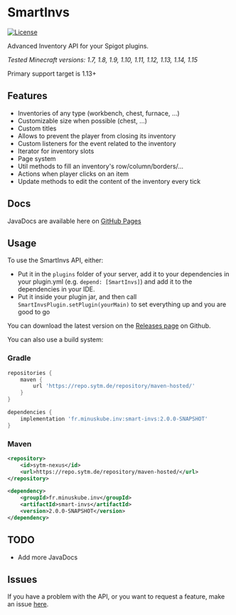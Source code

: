 # SmartInvs
[![License](https://img.shields.io/github/license/sytm/smart-invs.svg?style=flat-square)](https://github.com/Sytm/smart-invs/blob/master/LICENSE)

Advanced Inventory API for your Spigot plugins.


*Tested Minecraft versions: 1.7, 1.8, 1.9, 1.10, 1.11, 1.12, 1.13, 1.14, 1.15*

Primary support target is 1.13+

## Features
* Inventories of any type (workbench, chest, furnace, ...)
* Customizable size when possible (chest, ...)
* Custom titles
* Allows to prevent the player from closing its inventory
* Custom listeners for the event related to the inventory
* Iterator for inventory slots
* Page system
* Util methods to fill an inventory's row/column/borders/...
* Actions when player clicks on an item
* Update methods to edit the content of the inventory every tick

## Docs
JavaDocs are available here on [GitHub Pages](https://sytm.github.io/smart-invs/apidocs/)

## Usage
To use the SmartInvs API, either:
- Put it in the `plugins` folder of your server, add it to your dependencies in your plugin.yml (e.g. `depend: [SmartInvs]`) and add it to the dependencies in your IDE.
- Put it inside your plugin jar, and then call `SmartInvsPlugin.setPlugin(yourMain)` to set everything up and you are good to go

You can download the latest version on the [Releases page](https://github.com/Sytm/smart-invs/releases) on Github.

You can also use a build system:
### Gradle
```gradle
repositories {
    maven {
        url 'https://repo.sytm.de/repository/maven-hosted/'
    }
}

dependencies {
    implementation 'fr.minuskube.inv:smart-invs:2.0.0-SNAPSHOT'
}
```

### Maven
```xml
<repository>
    <id>sytm-nexus</id>
    <url>https://repo.sytm.de/repository/maven-hosted/</url>
</repository>
```
```xml
<dependency>
    <groupId>fr.minuskube.inv</groupId>
    <artifactId>smart-invs</artifactId>
    <version>2.0.0-SNAPSHOT</version>
</dependency>
```

## TODO
* Add more JavaDocs

## Issues
If you have a problem with the API, or you want to request a feature, make an issue [here](https://github.com/Sytm/smart-invs/issues).
